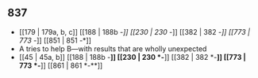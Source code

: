 ## 837
- [[179 | 179a, b, c]] [[188 | 188b -*]] [[230 | 230 -*]] [[382 | 382 -*]] [[773 | 773 -*]] [[851 | 851 -*]] 
- A tries to help B—with results that are wholly unexpected
- [[45 | 45a, b]] [[188 | 188b -**]] [[230 | 230 *-**]] [[382 | 382 *-**]] [[773 | 773 *-**]] [[861 | 861 *-**]] 

